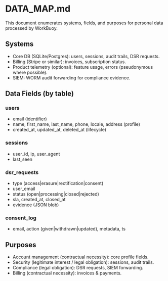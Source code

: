 # DATA_MAP.md

This document enumerates systems, fields, and purposes for personal data processed by WorkBuoy.

## Systems
- Core DB (SQLite/Postgres): users, sessions, audit trails, DSR requests.
- Billing (Stripe or similar): invoices, subscription status.
- Product telemetry (optional): feature usage, errors (pseudonymous where possible).
- SIEM: WORM audit forwarding for compliance evidence.

## Data Fields (by table)

### users
- email (identifier)
- name, first_name, last_name, phone, locale, address (profile)
- created_at, updated_at, deleted_at (lifecycle)

### sessions
- user_id, ip, user_agent
- last_seen

### dsr_requests
- type (access|erasure|rectification|consent)
- user_email
- status (open|processing|closed|rejected)
- sla, created_at, closed_at
- evidence (JSON blob)

### consent_log
- email, action (given|withdrawn|updated), metadata, ts

## Purposes
- Account management (contractual necessity): core profile fields.
- Security (legitimate interest / legal obligation): sessions, audit trails.
- Compliance (legal obligation): DSR requests, SIEM forwarding.
- Billing (contractual necessity): invoices & payments.
